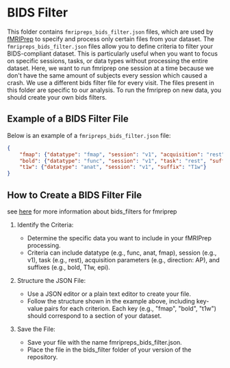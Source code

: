 # BIDS Filter

This folder contains `fmripreps_bids_filter.json` files, which are used by [fMRIPrep](https://fmriprep.org) to specify and process only certain files from your dataset.
The `fmripreps_bids_filter.json` files allow you to define criteria to filter your BIDS-compliant dataset. This is particularly useful when you want to focus on specific sessions, tasks, or data types without processing the entire dataset.
Here, we want to run fmriprep one session at a time because we don't have the same amount of subjects every session which caused a crash. We use a different bids filter file for every visit. 
The files present in this folder are specific to our analysis. To run the fmriprep on new data, you should create your own bids filters. 

## Example of a BIDS Filter File

Below is an example of a `fmripreps_bids_filter.json` file:

```json
{
    "fmap": {"datatype": "fmap", "session": "v1", "acquisition": "rest", "direction": "AP", "suffix": "epi"},
    "bold": {"datatype": "func", "session": "v1", "task": "rest", "suffix": "bold"},
    "t1w": {"datatype": "anat", "session": "v1", "suffix": "T1w"}
}

```

## How to Create a BIDS Filter File

see [here](https://fmriprep.org/en/latest/faq.html#how-do-i-select-only-certain-files-to-be-input-to-fmriprep) for more information about bids_filters for fmriprep

1. Identify the Criteria:
    - Determine the specific data you want to include in your fMRIPrep processing.
    - Criteria can include datatype (e.g., func, anat, fmap), session (e.g., v1), task (e.g., rest), acquisition parameters (e.g., direction: AP), and suffixes (e.g., bold, T1w, epi).

2. Structure the JSON File:
    - Use a JSON editor or a plain text editor to create your file.
    - Follow the structure shown in the example above, including key-value pairs for each criterion. Each key (e.g., "fmap", "bold", "t1w") should correspond to a section of your dataset.
      
3. Save the File:
    - Save your file with the name fmripreps_bids_filter.json.
    - Place the file in the bids_filter folder of your version of the repository.
